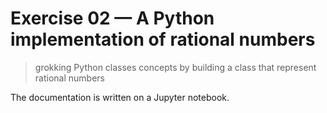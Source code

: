 # Exercise 02 &mdash; A Python implementation of rational numbers
> grokking Python classes concepts by building a class that represent rational numbers

The documentation is written on a Jupyter notebook.